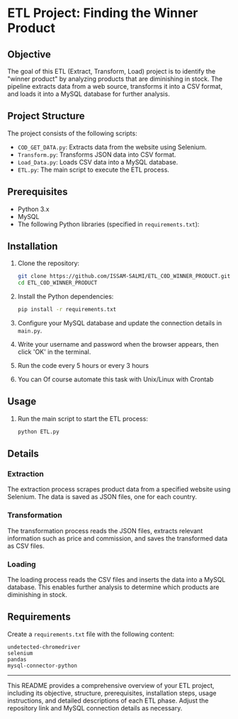 # ETL Project: Finding the Winner Product

## Objective

The goal of this ETL (Extract, Transform, Load) project is to identify the "winner product" by analyzing products that are diminishing in stock. The pipeline extracts data from a web source, transforms it into a CSV format, and loads it into a MySQL database for further analysis.

## Project Structure

The project consists of the following scripts:

- `COD_GET_DATA.py`: Extracts data from the website using Selenium.
- `Transform.py`: Transforms JSON data into CSV format.
- `Load_Data.py`: Loads CSV data into a MySQL database.
- `ETL.py`: The main script to execute the ETL process.

## Prerequisites

- Python 3.x
- MySQL
- The following Python libraries (specified in `requirements.txt`):

## Installation

1. Clone the repository:
   ```bash
   git clone https://github.com/ISSAM-SALMI/ETL_C0D_WINNER_PRODUCT.git
   cd ETL_C0D_WINNER_PRODUCT
   ```

2. Install the Python dependencies:
   ```bash
   pip install -r requirements.txt
   ```

3. Configure your MySQL database and update the connection details in `main.py`.
4. Write your username and password when the browser appears, then click 'OK' in the terminal.
5. Run the code every 5 hours or every 3 hours
6. You can Of course automate this task with Unix/Linux with Crontab

## Usage

1. Run the main script to start the ETL process:
   ```bash
   python ETL.py
   ```

## Details

### Extraction

The extraction process scrapes product data from a specified website using Selenium. The data is saved as JSON files, one for each country.

### Transformation

The transformation process reads the JSON files, extracts relevant information such as price and commission, and saves the transformed data as CSV files.

### Loading

The loading process reads the CSV files and inserts the data into a MySQL database. This enables further analysis to determine which products are diminishing in stock.

## Requirements

Create a `requirements.txt` file with the following content:

```
undetected-chromedriver
selenium
pandas
mysql-connector-python
```

---

This README provides a comprehensive overview of your ETL project, including its objective, structure, prerequisites, installation steps, usage instructions, and detailed descriptions of each ETL phase. Adjust the repository link and MySQL connection details as necessary.
